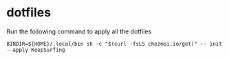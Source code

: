 # dotfiles

Run the following command to apply all the dotfiles

`BINDIR=${HOME}/.local/bin sh -c "$(curl -fsLS chezmoi.io/get)" -- init --apply KeepSurfing`
